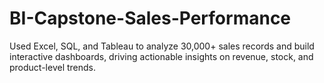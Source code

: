 # BI-Capstone-Sales-Performance
Used Excel, SQL, and Tableau to analyze 30,000+ sales records and build interactive dashboards, driving actionable insights on revenue, stock, and product-level trends.
